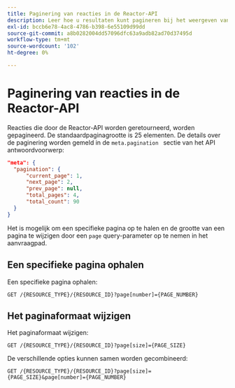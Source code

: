 ```yaml
---
title: Paginering van reacties in de Reactor-API
description: Leer hoe u resultaten kunt pagineren bij het weergeven van bronnen in de Reactor-API.
exl-id: bccb6e78-4ac8-4786-b398-6e55109d99dd
source-git-commit: a8b0282004dd57096dfc63a9adb82ad70d37495d
workflow-type: tm+mt
source-wordcount: '102'
ht-degree: 0%

---
```


# Paginering van reacties in de Reactor-API

Reacties die door de Reactor-API worden geretourneerd, worden gepagineerd. De standaardpaginagrootte is 25 elementen. De details over de paginering worden gemeld in de `meta.pagination ` sectie van het API antwoordvoorwerp:

```json
"meta": {
  "pagination": {
      "current_page": 1,
      "next_page": 2,
      "prev_page": null,
      "total_pages": 4,
      "total_count": 90
  }
}
```

Het is mogelijk om een specifieke pagina op te halen en de grootte van een pagina te wijzigen door een `page` query-parameter op te nemen in het aanvraagpad.

## Een specifieke pagina ophalen

Een specifieke pagina ophalen:

```http
GET /{RESOURCE_TYPE}/{RESOURCE_ID}?page[number]={PAGE_NUMBER}
```

## Het paginaformaat wijzigen

Het paginaformaat wijzigen:

```http
GET /{RESOURCE_TYPE}/{RESOURCE_ID}?page[size]={PAGE_SIZE}
```

De verschillende opties kunnen samen worden gecombineerd:

```http
GET /{RESOURCE_TYPE}/{RESOURCE_ID}?page[size]={PAGE_SIZE}&page[number]={PAGE_NUMBER}
```
